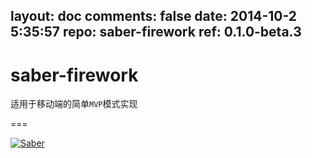 layout: doc
comments: false
date: 2014-10-2 5:35:57
repo: saber-firework
ref: 0.1.0-beta.3
---

# saber-firework

适用于移动端的简单`MVP`模式实现

===

[![Saber](https://f.cloud.github.com/assets/157338/1485433/aeb5c72a-4714-11e3-87ae-7ef8ae66e605.png)](http://ecomfe.github.io/saber/)
